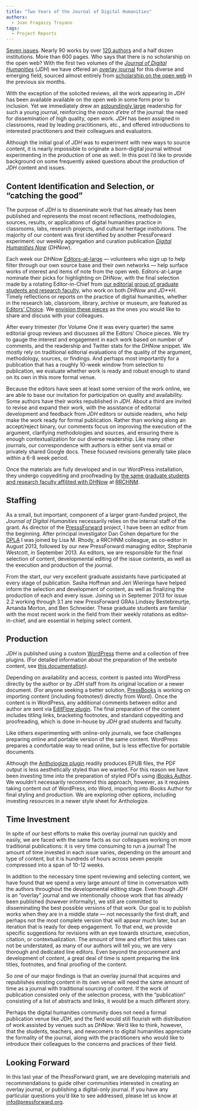 ```yaml
---
title: "Two Years of the Journal of Digital Humanities"
authors:
  - Joan Fragaszy Troyano
tags:
  - Project Reports
---
```


[Seven issues](http://journalofdigitalhumanities.org/volumes/). Nearly 90 works by over [120 authors](http://journalofdigitalhumanities.org/authors/) and a half dozen institutions. More than 600 pages. Who says that there is no scholarship on the open web? With the first two volumes of the *[Journal of Digital Humanities](http://journalofdigitalhumanities.org/)* (*JDH*) we have offered an [overlay journal](http://discovery.ucl.ac.uk/19081/) for this diverse and emerging field, sourced almost entirely from [scholarship on the open web](http://digitalhumanitiesnow.org/) in the previous six months.

With the exception of the solicited reviews, all the work appearing in *JDH* has been available available on the open web in some form prior to inclusion. Yet we immediately drew an [astoundingly large](http://journalofdigitalhumanities.org/1-2/audience-substance-and-style/) readership for such a young journal, reinforcing the *reason d’etre* of the journal: the need for dissemination of high quality, open work. *JDH* has been assigned in classrooms, read by leading practitioners, etc., and offered introductions to interested practitioners and their colleagues and evaluators.

Although the initial goal of *JDH* was to experiment with new ways to source content, it is nearly impossible to originate a born-digital journal without experimenting in the production of one as well. In this post I’d like to provide background on some frequently asked questions about the production of *JDH* content and issues.

## Content Identification and Selection, or “catching the good”

The purpose of *JDH* is to disseminate work that has already has been published and represents the most recent reflections, methodologies, sources, results, or applications of digital humanities practice in classrooms, labs, research projects, and cultural heritage institutions. The majority of our content was first identified by another PressForward experiment: our weekly aggregation and curation publication *[Digital Humanities Now](http://digitalhumanitiesnow.org/)* (*DHNow*).

Each week our *DHNow* [Editors-at-large](http://digitalhumanitiesnow.org/editors-corner/) — volunteers who sign up to help filter through our own source base and their own networks — help surface works of interest and items of note from the open web. Editors-at-Large nominate their picks for highlighting on *DHNow*, with the final selection made by a rotating Editor-in-Chief from [our editorial group of graduate students and research faculty](http://digitalhumanitiesnow.org/about#board), who work on both *DHNow* and *JD**H*. Timely reflections or reports on the practice of digital humanities, whether in the research lab, classroom, library, archive or museum, are featured as [Editors’ Choice](http://digitalhumanitiesnow.org/editors-choice-archive/). We [envision these pieces](http://digitalhumanitiesnow.org/editors-corner/choosing-content/) as the ones you would like to share and discuss with your colleagues.

After every trimester (for Volume One it was every quarter) the same editorial group reviews and discusses all the Editors’ Choice pieces. We try to gauge the interest and engagement in each work based on number of comments, and the readership and Twitter stats for the *DHNow* snippet. We mostly rely on traditional editorial evaluations of the quality of the argument, methodology, sources, or findings. And perhaps most importantly for a publication that has a roughly 10-week window from selection to publication, we evaluate whether work is ready and robust enough to stand on its own in this more formal venue.

Because the editors have seen at least some version of the work online, we are able to base our invitation for participation on quality and availability. Some authors have their works republished in *JDH*. About a third are invited to revise and expand their work, with the assistance of editorial development and feedback from *JDH* editors or outside readers, who help make the work ready for formal publication. Rather than working along an accept/reject binary, our comments focus on improving the execution of the argument, clarifying methodologies and sources, and ensuring there is enough contextualization for our diverse readership. Like many other journals, our correspondence with authors is either sent via email or privately shared Google docs. These focused revisions generally take place within a 6-8 week period.

Once the materials are fully developed and in our WordPress installation, they undergo copyediting and proofreading by [the same graduate students and research faculty affilited with DHNow](http://digitalhumanitiesnow.org/about#board) at [RRCHNM](http://chnm.gmu.edu/).

## Staffing

As a small, but important, component of a larger grant-funded project, the *Journal of Digital Humanities* necessarily relies on the internal staff of the grant. As director of the [PresssForward](http://pressforward.org/) project, I have been an editor from the beginning. After principal investigator Dan Cohen departure for the [DPLA](http://dp.la/) I was joined by Lisa M. Rhody, a RRCHNM colleague, as co-editor in August 2013, followed by our new PressForward managing editor, Stephanie Westcott, in September 2013. As editors, we are responsible for the final selection of content, developmental editing of the issue contents, as well as the execution and production of the journal.

From the start, our very excellent graduate assistants have participated at every stage of publication. Sasha Hoffman and Jeri Wieringa have helped inform the selection and development of content, as well as finalizing the production of each and every issue. Joining us in Septemer 2013 for issue 2.2 working through 3.1 are new PressForward GRAs Lindsey Bestebreurtje, Amanda Morton, and Ben Schneider. These graduate students are familiar with the most recent work in the field from their weekly rotations as editor-in-chief, and are essential in helping select content.

## Production

*JDH* is published using a custom [WordPress](http://wordpress.org/) theme and a collection of free plugins. (For detailed information about the preparation of the website content, see [this documentation](https://docs.google.com/document/d/1ZDZQHCveZJQd8yNaA-d-g9j_A-KIGdiE5pdx5xy93T8/)).

Depending on availability and access, content is pasted into WordPress directly by the author or by *JDH* staff from its original location or a newer document. (For anyone seeking a better solution, [PressBooks](http://pressbooks.com/) is working on importing content (including footnotes!) directly from Word). Once the content is in WordPress, any additional comments between editor and author are sent via [EditFlow plugin](http://editflow.org/). The final preparation of the content includes titling links, bracketing footnotes, and standard copyediting and proofreading, which is done in-house by *JDH* grad students and faculty.

Like others experimenting with online-only journals, we face challenges preparing online and portable version of the same content. WordPress prepares a comfortable way to read online, but is less effective for portable documents.

Although the [Anthologize plugin](http://anthologize.org/) readily produces EPUB files, the PDF output is less aesthetically styled than we wanted. For this reason we have been investing time into the preparation of styled PDFs using [iBooks Author](http://www.apple.com/ibooks-author/). We wouldn’t necessarily recommend this approach, however, as it requires taking content out of WordPress, into Word, importing into iBooks Author for final styling and production. We are exploring other options, including investing resources in a newer style sheet for Anthologize.

## Time Investment

In spite of our best efforts to make this overlay journal run quickly and easily, we are faced with the same facts as our colleagues working on more traditional publications: it is very time consuming to run a journal! The amount of time invested in each issue varies, depending on the amount and type of content, but it is hundreds of hours across seven people compressed into a span of 10-12 weeks.

In addition to the necessary time spent reviewing and selecting content, we have found that we spend a very large amount of time in conversation with the authors throughout the developmental editing stage. Even though *JDH* is an “overlay” journal and we intentionally choose work that has already been published (however informally), we still are committed to disseminating the best possible versions of that work. Our goal is to publish works when they are in a middle state — not necessarily the first draft, and perhaps not the most complete version that will appear much later, but an iteration that is ready for deep engagement. To that end, we provide specific suggestions for revisions with an eye towards structure, execution, citation, or contextualization. The amount of time and effort this takes can not be understated, as many of our authors will tell you, we are very thorough and dedicated line editors. Even beyond the procurement and development of content, a great deal of time is spent preparing the link titles, footnotes, and final proofing of the content.

So one of our major findings is that an overlay journal that acquires and republishes existing content in its own venue will need the same amount of time as a journal with traditional sourcing of content. If the work of publication consisted only of the selection process, with the “publication” consisting of a list of abstracts and links, it would be a much different story.

Perhaps the digital humanities community does not need a formal publication venue like *JDH*, and the field would still flourish with distribution of work assisted by venues such as *DHNow*. We’d like to think, however, that the students, teachers, and newcomers to digital humanities appreciate the formality of the journal, along with the practitioners who would like to introduce their colleagues to the concerns and practices of their field.

## Looking Forward

In this last year of the PressForward grant, we are developing materials and recommendations to guide other communities interested in creating an overlay journal, or publishing a digital-only journal. If you have any particular questions you’d like to see addressed, please let us know at info@pressforward.org.
